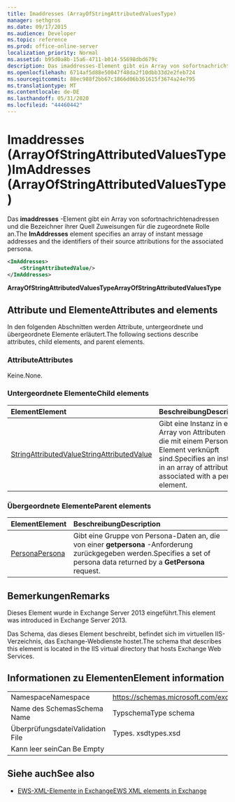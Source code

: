 ```yaml
---
title: Imaddresses (ArrayOfStringAttributedValuesType)
manager: sethgros
ms.date: 09/17/2015
ms.audience: Developer
ms.topic: reference
ms.prod: office-online-server
localization_priority: Normal
ms.assetid: b95d0a8b-15a6-4711-b014-55698dbd679c
description: Das imaddresses-Element gibt ein Array von sofortnachrichtenadressen und die Bezeichner ihrer Quell Zuweisungen für die zugeordnete Rolle an.
ms.openlocfilehash: 6714af5d88e50047f48da2f10dbb33d2e2feb724
ms.sourcegitcommit: 88ec988f2bb67c1866d06b361615f3674a24e795
ms.translationtype: MT
ms.contentlocale: de-DE
ms.lasthandoff: 05/31/2020
ms.locfileid: "44460442"
---
```

# <a name="imaddresses-arrayofstringattributedvaluestype"></a><span data-ttu-id="e6de0-103">Imaddresses (ArrayOfStringAttributedValuesType)</span><span class="sxs-lookup"><span data-stu-id="e6de0-103">ImAddresses (ArrayOfStringAttributedValuesType)</span></span>

<span data-ttu-id="e6de0-104">Das **imaddresses** -Element gibt ein Array von sofortnachrichtenadressen und die Bezeichner ihrer Quell Zuweisungen für die zugeordnete Rolle an.</span><span class="sxs-lookup"><span data-stu-id="e6de0-104">The **ImAddresses** element specifies an array of instant message addresses and the identifiers of their source attributions for the associated persona.</span></span> 
  
```XML
<ImAddresses>
    <StringAttributedValue/>
</ImAddresses>
```

 <span data-ttu-id="e6de0-105">**ArrayOfStringAttributedValuesType**</span><span class="sxs-lookup"><span data-stu-id="e6de0-105">**ArrayOfStringAttributedValuesType**</span></span>
## <a name="attributes-and-elements"></a><span data-ttu-id="e6de0-106">Attribute und Elemente</span><span class="sxs-lookup"><span data-stu-id="e6de0-106">Attributes and elements</span></span>

<span data-ttu-id="e6de0-107">In den folgenden Abschnitten werden Attribute, untergeordnete und übergeordnete Elemente erläutert.</span><span class="sxs-lookup"><span data-stu-id="e6de0-107">The following sections describe attributes, child elements, and parent elements.</span></span>
  
### <a name="attributes"></a><span data-ttu-id="e6de0-108">Attribute</span><span class="sxs-lookup"><span data-stu-id="e6de0-108">Attributes</span></span>

<span data-ttu-id="e6de0-109">Keine.</span><span class="sxs-lookup"><span data-stu-id="e6de0-109">None.</span></span>
  
### <a name="child-elements"></a><span data-ttu-id="e6de0-110">Untergeordnete Elemente</span><span class="sxs-lookup"><span data-stu-id="e6de0-110">Child elements</span></span>

|<span data-ttu-id="e6de0-111">**Element**</span><span class="sxs-lookup"><span data-stu-id="e6de0-111">**Element**</span></span>|<span data-ttu-id="e6de0-112">**Beschreibung**</span><span class="sxs-lookup"><span data-stu-id="e6de0-112">**Description**</span></span>|
|:-----|:-----|
|[<span data-ttu-id="e6de0-113">StringAttributedValue</span><span class="sxs-lookup"><span data-stu-id="e6de0-113">StringAttributedValue</span></span>](stringattributedvalue.md) <br/> |<span data-ttu-id="e6de0-114">Gibt eine Instanz in einem Array von Attributen an, die mit einem Persona-Element verknüpft sind.</span><span class="sxs-lookup"><span data-stu-id="e6de0-114">Specifies an instance in an array of attributes associated with a persona element.</span></span>  <br/> |
   
### <a name="parent-elements"></a><span data-ttu-id="e6de0-115">Übergeordnete Elemente</span><span class="sxs-lookup"><span data-stu-id="e6de0-115">Parent elements</span></span>

|<span data-ttu-id="e6de0-116">**Element**</span><span class="sxs-lookup"><span data-stu-id="e6de0-116">**Element**</span></span>|<span data-ttu-id="e6de0-117">**Beschreibung**</span><span class="sxs-lookup"><span data-stu-id="e6de0-117">**Description**</span></span>|
|:-----|:-----|
|[<span data-ttu-id="e6de0-118">Persona</span><span class="sxs-lookup"><span data-stu-id="e6de0-118">Persona</span></span>](persona.md) <br/> |<span data-ttu-id="e6de0-119">Gibt eine Gruppe von Persona-Daten an, die von einer **getpersona** -Anforderung zurückgegeben werden.</span><span class="sxs-lookup"><span data-stu-id="e6de0-119">Specifies a set of persona data returned by a **GetPersona** request.</span></span>  <br/> |
   
## <a name="remarks"></a><span data-ttu-id="e6de0-120">Bemerkungen</span><span class="sxs-lookup"><span data-stu-id="e6de0-120">Remarks</span></span>

<span data-ttu-id="e6de0-121">Dieses Element wurde in Exchange Server 2013 eingeführt.</span><span class="sxs-lookup"><span data-stu-id="e6de0-121">This element was introduced in Exchange Server 2013.</span></span>
  
<span data-ttu-id="e6de0-122">Das Schema, das dieses Element beschreibt, befindet sich im virtuellen IIS-Verzeichnis, das Exchange-Webdienste hostet.</span><span class="sxs-lookup"><span data-stu-id="e6de0-122">The schema that describes this element is located in the IIS virtual directory that hosts Exchange Web Services.</span></span>
  
## <a name="element-information"></a><span data-ttu-id="e6de0-123">Informationen zu Elementen</span><span class="sxs-lookup"><span data-stu-id="e6de0-123">Element information</span></span>

|||
|:-----|:-----|
|<span data-ttu-id="e6de0-124">Namespace</span><span class="sxs-lookup"><span data-stu-id="e6de0-124">Namespace</span></span>  <br/> |https://schemas.microsoft.com/exchange/services/2006/types  <br/> |
|<span data-ttu-id="e6de0-125">Name des Schemas</span><span class="sxs-lookup"><span data-stu-id="e6de0-125">Schema Name</span></span>  <br/> |<span data-ttu-id="e6de0-126">Typschema</span><span class="sxs-lookup"><span data-stu-id="e6de0-126">Type schema</span></span>  <br/> |
|<span data-ttu-id="e6de0-127">Überprüfungsdatei</span><span class="sxs-lookup"><span data-stu-id="e6de0-127">Validation File</span></span>  <br/> |<span data-ttu-id="e6de0-128">Types. xsd</span><span class="sxs-lookup"><span data-stu-id="e6de0-128">types.xsd</span></span>  <br/> |
|<span data-ttu-id="e6de0-129">Kann leer sein</span><span class="sxs-lookup"><span data-stu-id="e6de0-129">Can Be Empty</span></span>  <br/> ||
   
## <a name="see-also"></a><span data-ttu-id="e6de0-130">Siehe auch</span><span class="sxs-lookup"><span data-stu-id="e6de0-130">See also</span></span>



- [<span data-ttu-id="e6de0-131">EWS-XML-Elemente in Exchange</span><span class="sxs-lookup"><span data-stu-id="e6de0-131">EWS XML elements in Exchange</span></span>](ews-xml-elements-in-exchange.md)

